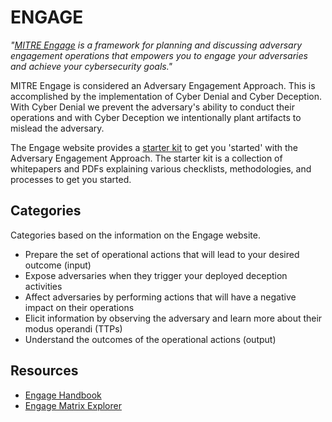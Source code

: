 # ENGAGE

_"[MITRE Engage](https://engage.mitre.org/) is a framework for planning and discussing adversary engagement operations that empowers you to engage your adversaries and achieve your cybersecurity goals."_

MITRE Engage is considered an Adversary Engagement Approach. This is accomplished by the implementation of Cyber 
Denial and Cyber Deception. With Cyber Denial we prevent the adversary's ability to conduct their operations and with Cyber Deception we 
intentionally plant artifacts to mislead the adversary. 

The Engage website provides a [starter kit](https://engage.mitre.org/starter-kit/) to get you 'started' with the 
Adversary Engagement Approach. The starter kit is a collection of whitepapers and PDFs explaining various checklists, 
methodologies, and processes to get you started. 

## Categories

Categories based on the information on the Engage website.

* Prepare the set of operational actions that will lead to your desired outcome (input)
* Expose adversaries when they trigger your deployed deception activities 
* Affect adversaries by performing actions that will have a negative impact on their operations
* Elicit information by observing the adversary and learn more about their modus operandi (TTPs)
* Understand the outcomes of the operational actions (output)

## Resources

* [Engage Handbook](https://engage.mitre.org/wp-content/uploads/2022/04/EngageHandbook-v1.0.pdf)
* [Engage Matrix Explorer](https://engage.mitre.org/matrix)